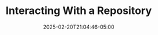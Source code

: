 ---
weight: 999
title: "Interacting With a Repository"
description: ""
icon: "article"
date: "2025-02-20T21:04:46-05:00"
lastmod: "2025-02-20T21:04:46-05:00"
toc: true
---